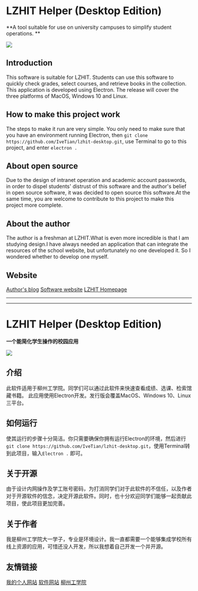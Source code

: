# LZHIT Helper (Desktop Edition)

**A tool suitable for use on university campuses to simplify student operations. **

![](https://img.shields.io/cran/l/gpk?style=flat-square)

## Introduction


This software is suitable for LZHIT. Students can use this software to quickly check grades, select courses, and retrieve books in the collection.
This application is developed using Electron. The release will cover the three platforms of MacOS, Windows 10 and Linux. 

## How to make this project work
The steps to make it run are very simple. You only need to make sure that you have an environment running Electron, then ``git clone https://github.com/IveTian/lzhit-desktop.git``, use Terminal to go to this project, and enter ``electron .``
## About open source

Due to the design of intranet operation and academic account passwords, in order to dispel students' distrust of this software and the author's belief in open source software, it was decided to open source this software.At the same time, you are welcome to contribute to this project to make this project more complete.

## About the author
The author is a freshman at LZHIT.What is even more incredible is that I am studying design.I have always needed an application that can integrate the resources of the school website, but unfortunately no one developed it. So I wondered whether to develop one myself.

## Website
[Author's blog](https://tzih.top "Author's blog")
[Software website](https://duola.city "Software website")
[LZHIT Homepage](http://lzhit.edu.cn/ "LZHIT Homepage")

------------
------------


# LZHIT Helper (Desktop Edition)

**一个能简化学生操作的校园应用**

![](https://img.shields.io/cran/l/gpk?style=flat-square)

## 介绍
此软件适用于柳州工学院。同学们可以通过此软件来快速查看成绩、选课、检索馆藏书籍。
此应用使用Electron开发。发行版会覆盖MacOS、Windows 10、Linux三平台。

## 如何运行
使其运行的步骤十分简洁。你只需要确保你拥有运行Electron的环境，然后进行``git clone https://github.com/IveTian/lzhit-desktop.git``，使用Terminal转到此项目，输入``Electron .`` 即可。

## 关于开源 

由于设计内网操作及学工账号密码，为打消同学们对于此软件的不信任，以及作者对于开源软件的信念，决定开源此软件。同时，也十分欢迎同学们能够一起贡献此项目，使此项目更加完善。

## 关于作者
我是柳州工学院大一学子，专业是环境设计。我一直都需要一个能够集成学校所有线上资源的应用，可惜还没人开发，所以我想着自己开发一个并开源。

## 友情链接
[我的个人网站](https://tzih.top "Author's blog")
[软件网站](https://duola.city "Software website")
[柳州工学院](http://lzhit.edu.cn/ "LZHIT Homepage")